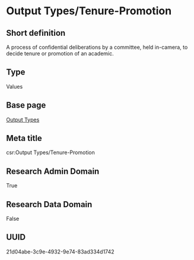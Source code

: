 # Output Types/Tenure-Promotion
## Short definition
A process of confidential deliberations by a committee, held in-camera, to decide tenure or promotion of an academic.
## Type
Values
## Base page
[Output Types](../../Objects/Output%20Types.md)
## Meta title
csr:Output Types/Tenure-Promotion
## Research Admin Domain
True
## Research Data Domain
False
## UUID
21d04abe-3c9e-4932-9e74-83ad334d1742
